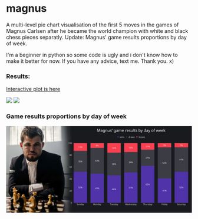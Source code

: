 # magnus
A multi-level pie chart visualisation of the first 5 moves in the games of Magnus Carlsen after he became the world champion with white and black chess pieces separatly. 
Update: Magnus' game results proportions by day of week.

I'm a beginner in python so some code is ugly and i don't know how to make it better for now. If you have any advice, text me. Thank you. x)


### Results:
[Interactive plot is here](https://chart-studio.plotly.com/~Musatov/1.embed)

<img src="White.jpeg"/>

<img src="Black.jpeg"/>

### Game results proportions by day of week
<img src="Days.jpeg"/>

